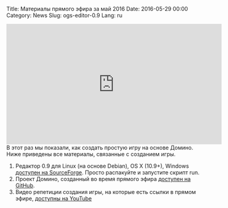 Title: Материалы прямого эфира за май 2016
Date: 2016-05-29 00:00
Category: News
Slug: ogs-editor-0.9
Lang: ru

<iframe width="560" height="315" src="https://www.youtube.com/embed/8gHYOkMRoos?list=PLWMTZqE4MAMKp3wP1N63xbdhdgfKi-d-J" frameborder="0" allowfullscreen></iframe>
В этот раз мы показали, как создать простую игру на основе Домино. Ниже приведены все материалы, связанные с созданием игры.

1. Редактор 0.9 для Linux (на основе Debian), OS X (10.9+), Windows <a title="SourceForge" href="https://sourceforge.net/projects/osrpgcreation/files/Editor/jenkins/49_2016-05-24_04-48-47_0.9.0/">доступен на SourceForge</a>. Просто распакуйте и запустите скрипт run.
2. Проект Домино, созданный во время прямого эфира <a title="GitHub" href="https://github.com/OGStudio/domino-livesession">доступен на GitHub</a>.
3. Видео репетиции создания игры, на которые есть ссылки в прямом эфире, <a title="YouTube" href="https://www.youtube.com/playlist?list=PLWMTZqE4MAMKp3wP1N63xbdhdgfKi-d-J">доступны на YouTube</a>
